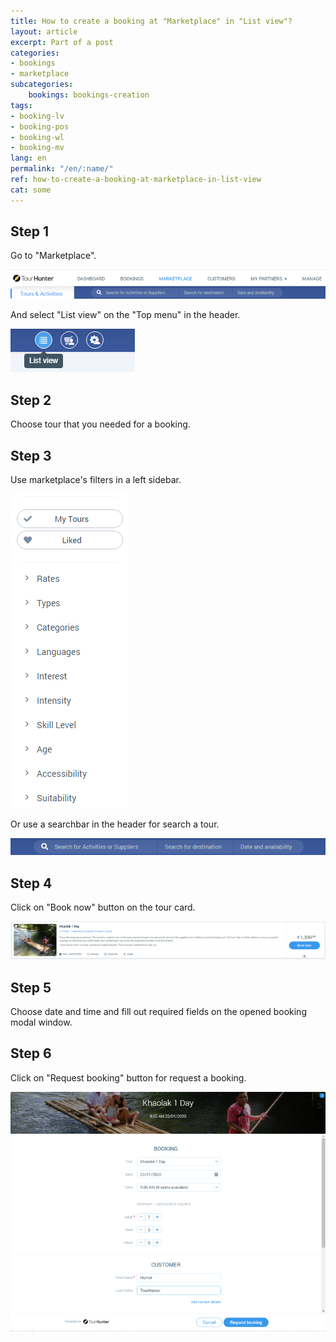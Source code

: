 ```yaml
---
title: How to create a booking at "Marketplace" in "List view"?
layout: article
excerpt: Part of a post
categories: 
- bookings
- marketplace
subcategories:
    bookings: bookings-creation
tags:
- booking-lv
- booking-pos
- booking-wl
- booking-mv
lang: en
permalink: "/en/:name/"
ref: how-to-create-a-booking-at-marketplace-in-list-view
cat: some
---
```


## **Step 1**

Go to "Marketplace".

![How_to_create_a_booking_at_marketplace_in_listview1](/assets/images/how_to_create_a_booking_at_marketplace_in_listview1.png)

And select "List view" on the "Top menu" in the header.

![How_to_create_a_booking_at_marketplace_in_listview2](/assets/images/how_to_create_a_booking_at_marketplace_in_listview2.png)

## **Step 2**

Choose tour that you needed for a booking.

## **Step 3**

Use marketplace's filters in a left sidebar.

![How_to_create_a_booking_at_marketplace_in_listview3](/assets/images/how_to_create_a_booking_at_marketplace_in_listview3.png)

Or use a searchbar in the header for search a tour.

![How_to_create_a_booking_at_marketplace_in_listview4](/assets/images/how_to_create_a_booking_at_marketplace_in_listview4.png)

## **Step 4**

Click on "Book now" button on the tour card.

![How_to_create_a_booking_at_marketplace_in_listview6](/assets/images/how_to_create_a_booking_at_marketplace_in_listview6.png)

## **Step 5**

Choose date and time and fill out required fields on the opened booking modal window.

## **Step 6**

Click on "Request booking" button for request a booking.

![How_to_create_a_booking_at_marketplace_in_listview5](/assets/images/how_to_create_a_booking_at_marketplace_in_listview5.png)
